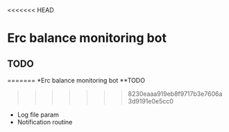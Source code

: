 <<<<<<< HEAD
# Erc balance monitoring bot
## TODO
=======
*Erc balance monitoring bot
**TODO
>>>>>>> 8230eaaa919eb8f9717b3e7606a3d9191e0e5cc0
- Log file param
- Notification routine
